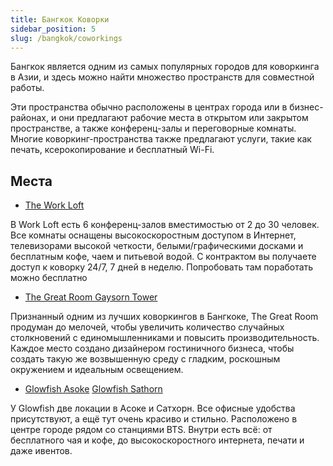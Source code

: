 ```yaml
---
title: Бангкок Коворки
sidebar_position: 5
slug: /bangkok/coworkings
---
```


Бангкок является одним из самых популярных городов для коворкинга в Азии, и здесь можно найти множество пространств для совместной работы.

Эти пространства обычно расположены в центрах города или в бизнес-районах, и они предлагают рабочие места в открытом или закрытом пространстве, а также конференц-залы и переговорные комнаты. Многие коворкинг-пространства также предлагают услуги, такие как печать, ксерокопирование и бесплатный Wi-Fi.

## Места

- [The Work Loft](https://goo.gl/maps/vQZKFgAmzrwrUgk78)

В Work Loft есть 6 конференц-залов вместимостью от 2 до 30 человек. Все комнаты оснащены высокоскоростным доступом в Интернет, телевизорами высокой четкости, белыми/графическими досками и бесплатным кофе, чаем и питьевой водой. С контрактом вы получаете доступ к коворку 24/7, 7 дней в неделю. Попробовать там поработать можно бесплатно

- [The Great Room Gaysorn Tower](https://goo.gl/maps/CuMsaSW5DYaWxRaRA)

Признанный одним из лучших коворкингов в Бангкоке, The Great Room продуман до мелочей, чтобы увеличить количество случайных столкновений c единомышленниками и повысить производительность. Каждое место создано дизайнером гостиничного бизнеса, чтобы создать такую ​​же возвышенную среду с гладким, роскошным окружением и идеальным освещением.

- [Glowfish Asoke](https://goo.gl/maps/6FGKYbG7q1HDBoud8) [Glowfish Sathorn](https://goo.gl/maps/Y7nT9hFDF4uUQ3re7)

У Glowfish две локации в Асоке и Сатхорн. Все офисные удобства присутствуют, а ещё тут очень красиво и стильно. Расположено в центре городе рядом со станциями BTS. Внутри есть всё: от бесплатного чая и кофе, до высокоскоростного интернета, печати и даже ивентов.
